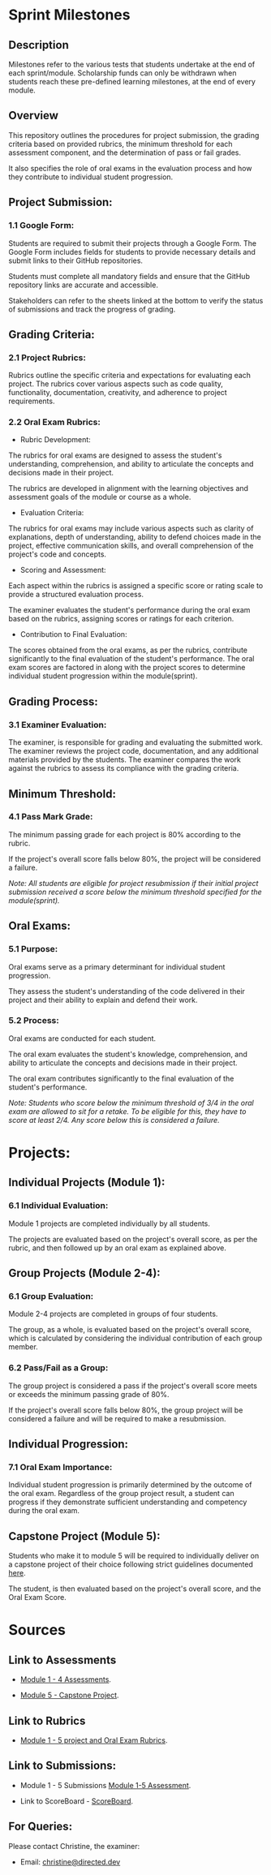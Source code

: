 # Sprint Milestones

## Description

Milestones refer to the various tests that students undertake at the end of each sprint/module. 
Scholarship funds can only be withdrawn when students reach these pre-defined learning milestones, at the end of every module.

## Overview

This repository outlines the procedures for project submission, the grading criteria based on provided rubrics, the minimum threshold for each assessment component, and the determination of pass or fail grades. 

It also specifies the role of oral exams in the evaluation process and how they contribute to individual student progression.

## Project Submission:
### 1.1 Google Form:

Students are required to submit their projects through a Google Form.
The Google Form includes fields for students to provide necessary details and submit links to their GitHub repositories.

Students must complete all mandatory fields and ensure that the GitHub repository links are accurate and accessible.

Stakeholders can refer to the sheets linked at the bottom to verify the status of submissions and track the progress of grading.

## Grading Criteria:
### 2.1 Project Rubrics:

Rubrics outline the specific criteria and expectations for evaluating each project.
The rubrics cover various aspects such as code quality, functionality, documentation, creativity, and adherence to project requirements.


### 2.2 Oral Exam Rubrics:

- Rubric Development:

The rubrics for oral exams are designed to assess the student's understanding, comprehension, and ability to articulate the concepts and decisions made in their project.

The rubrics are developed in alignment with the learning objectives and assessment goals of the module or course as a whole.

- Evaluation Criteria:

The rubrics for oral exams may include various aspects such as clarity of explanations, depth of understanding, ability to defend choices made in the project, effective communication skills, and overall comprehension of the project's code and concepts.

- Scoring and Assessment:

Each aspect within the rubrics is assigned a specific score or rating scale to provide a structured evaluation process.

The examiner evaluates the student's performance during the oral exam based on the rubrics, assigning scores or ratings for each criterion.

- Contribution to Final Evaluation:

The scores obtained from the oral exams, as per the rubrics, contribute significantly to the final evaluation of the student's performance.
The oral exam scores are factored in along with the project scores to determine individual student progression within the module(sprint).

## Grading Process:
### 3.1 Examiner Evaluation:

The examiner, is responsible for grading and evaluating the submitted work.
The examiner reviews the project code, documentation, and any additional materials provided by the students.
The examiner compares the work against the rubrics to assess its compliance with the grading criteria.

## Minimum Threshold:
### 4.1 Pass Mark Grade:

The minimum passing grade for each project is 80% according to the rubric.

If the project's overall score falls below 80%, the project will be considered a failure. 

*Note: All students are eligible for project resubmission if their initial project submission received a score below the minimum threshold specified for the module(sprint).*

## Oral Exams:
### 5.1 Purpose:

Oral exams serve as a primary determinant for individual student progression.

They assess the student's understanding of the code delivered in their project and their ability to explain and defend their work.

### 5.2 Process:

Oral exams are conducted for each student.

The oral exam evaluates the student's knowledge, comprehension, and ability to articulate the concepts and decisions made in their project.

The oral exam contributes significantly to the final evaluation of the student's performance.

*Note: Students who score below the minimum threshold of 3/4 in the oral exam are allowed to sit for a retake. To be eligible for this, they have to score at least 2/4. Any score below this is considered a failure.*

# Projects:

## Individual Projects (Module 1):
### 6.1 Individual Evaluation:
Module 1 projects are completed individually by all students.

The projects are evaluated based on the project's overall score, as per the rubric, and then followed up by an oral exam as explained above.


## Group Projects (Module 2-4):
### 6.1 Group Evaluation:
Module 2-4 projects are completed in groups of four students.

The group, as a whole, is evaluated based on the project's overall score, which is calculated by considering the individual contribution of each group member.

### 6.2 Pass/Fail as a Group:

The group project is considered a pass if the project's overall score meets or exceeds the minimum passing grade of 80%.

If the project's overall score falls below 80%, the group project will be considered a failure and will be required to make a resubmission.

## Individual Progression:
### 7.1 Oral Exam Importance:
Individual student progression is primarily determined by the outcome of the oral exam.
Regardless of the group project result, a student can progress if they demonstrate sufficient understanding and competency during the oral exam.

## Capstone Project (Module 5):
Students who make it to module 5 will be required to individually deliver on a capstone project of their choice following strict guidelines documented [here](https://drive.google.com/drive/folders/1jx656xc93Or572T2chR9jSX8BBe4CYcZ).

The student, is then evaluated based on the project's overall score, and the Oral Exam Score.

# Sources

## Link to Assessments
- [Module 1 - 4 Assessments](https://drive.google.com/drive/folders/1jx656xc93Or572T2chR9jSX8BBe4CYcZ).

- [Module 5 - Capstone Project](https://docs.google.com/document/d/1LY0KqST6tLOalIV0WjESWGhsp1go1jQ9BpNQpBW3ryU/edit).

## Link to Rubrics
- [Module 1 - 5 project and Oral Exam Rubrics](https://docs.google.com/document/d/1LY0KqST6tLOalIV0WjESWGhsp1go1jQ9BpNQpBW3ryU/edit?usp=sharing).


## Link to Submissions:
- Module 1 - 5 Submissions [Module 1-5 Assessment](https://docs.google.com/spreadsheets/d/17GzBdbk-fNt9m_tamcYP_ydHIBgWVVqXFz5zcHCA89I/edit?resourcekey#gid=448727338).

- Link to ScoreBoard - [ScoreBoard](https://docs.google.com/spreadsheets/d/1t6a4yoMaxZyOOfXLg8IFdJyxmP7oSp5RLrrS4sG6EFE/edit?usp=sharing).



## For Queries:

Please contact Christine, the examiner: 
- Email: christine@directed.dev